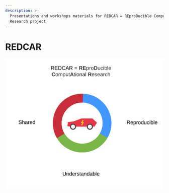 ```yaml
---
description: >-
  Presentations and workshops materials for REDCAR = REproDucible ComputAtional
  Research project
---
```


# REDCAR

![](.gitbook/assets/project_idea.png)

